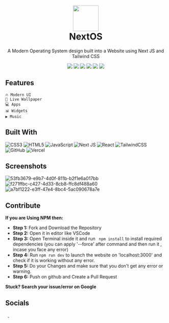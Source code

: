 <div align="center">
 <h1> <img src="https://next-os.vercel.app/logo.png" width="80px"><br/>NextOS</h1>
 <p align="center">A Modern Operating System design built into a Website using Next JS and Tailwind CSS</p>
 <img src="https://img.shields.io/badge/Release-v.1.0.0-brightgreen?style=flat"/>
 <img src="https://img.shields.io/badge/Code-Open%20Source-brightgreen?style=flat"/>
 <img src="https://img.shields.io/npm/v/npm?style=flat">
 <img src="https://img.shields.io/website?style=flat&url=https%3A%2F%2Fnext-os.vercel.app/"> 
 <img src="https://img.shields.io/badge/License-MIT-brightgreen?style=flat"/>
 <img src="https://img.shields.io/github/languages/code-size/pushkarydv/NextOS?logo=github&style=flat">
</div>

<!-- website status and other data size -->
<!-- `Visit` button -->

## Features

 ```
 🔥 Modern UI
 🌈 Live Wallpaper
 💻 Apps
 📊 Widgets
 ▶️ Music
 ```

## Built With

![CSS3](https://img.shields.io/badge/css3-%231572B6.svg?logo=css3&logoColor=white&style=flat)
![HTML5](https://img.shields.io/badge/html5-%23E34F26.svg?logo=html5&logoColor=white&style=flat)
![JavaScript](https://img.shields.io/badge/javascript-%23323330.svg?logo=javascript&logoColor=%23F7DF1E&style=flat)
![Next JS ](https://img.shields.io/badge/Next-black?logo=next.js&logoColor=white&style=flat)
![React](https://img.shields.io/badge/react-%2320232a.svg?logo=react&logoColor=%2361DAFB&style=flat)
![TailwindCSS](https://img.shields.io/badge/tailwindcss-%2338B2AC.svg?logo=tailwind-css&logoColor=white&style=flat)
![GitHub](https://img.shields.io/badge/github-%23121011.svg?logo=github&logoColor=white&style=flat)
![Vercel](https://img.shields.io/badge/vercel-%23000000.svg?style=flat&logo=vercel&logoColor=white)

## Screenshots

![53fb3679-e9b7-4d0f-811b-b2f1e6a017bb](https://user-images.githubusercontent.com/96358784/180306558-d9182e61-b705-4fed-a357-988b31e8e47f.png)
![f271ffbc-c427-4d33-8cb8-ffc8df488a60](https://user-images.githubusercontent.com/96358784/180306568-9246a584-839e-4535-90f2-49c588f5fade.png)
![a7bf1222-e3ff-47e4-8bc4-5ac090678a7e](https://user-images.githubusercontent.com/96358784/180313637-810339be-ad1b-40dd-8b4d-9c2b58e7c0ef.png)

## Contribute

**If you are Using NPM then:**

- **Step 1:** Fork and Download the Repository
- **Step 2:** Open it in editor like VSCode
- **Step 3:** Open Terminal inside it and run ` npm install` to install required dependencies (you can apply '--force' after command and then run it , incase you face any error)
- **Step 4:** Run `npm run dev` to launch the website on 'localhost:3000' and check if it is working without any error.
- **Step 5:** Do your Changes and make sure that you don't get any error or warning.
- **Step 6:** Push on github and Create a Pull Request

**Stuck? Search your issue/error on Google**

## Socials

<a href="https://pushkaryadav.in/" target="_blank"><img alt="" src="https://img.shields.io/badge/Portfolio-00457C?style=for-the-badge&logo=vercel&logoColor=white" style="vertical-align:center" /></a>
<a href="https://twitter.com/pushkaryadav_" target="_blank"><img alt="" src="https://img.shields.io/badge/Twitter-%231DA1F2.svg?style=for-the-badge&logo=Twitter&logoColor=white" style="vertical-align:center" /></a>
<a href="https://linkedin.com/in/pushkarydv" target="_blank"><img alt="" src="https://img.shields.io/badge/LinkedIn-00457C?style=for-the-badge&logo=linkedin&logoColor=white" style="vertical-align:center" />
</a><a href="https://www.buymeacoffee.com/pushkarydv" target="_blank"><img alt="" src="https://img.shields.io/badge/Buy%20Me%20a%20Coffee-ffdd00?style=for-the-badge&logo=buy-me-a-coffee&logoColor=black" style="vertical-align:center" /></a>
